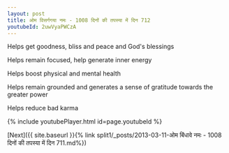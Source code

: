 ```yaml
---
layout: post
title: ओम विसर्गगया नमः - 1008 दिनों की तपस्या में दिन 712
youtubeId: 2uwVyaPWCzA
---
```

 
 
Helps get goodness, bliss and peace and God's blessings
 
Helps remain focused, help generate inner energy 
 
Helps boost physical and mental health 
 
Helps remain grounded and generates a sense of gratitude towards the greater power 
 
Helps reduce bad karma
 
 
 
 


{% include youtubePlayer.html id=page.youtubeId %}
 
[Next]({{ site.baseurl }}{% link  split1/_posts/2013-03-11-ओम बिंधावे नमः - 1008 दिनों की तपस्या में दिन 711.md%})
 
